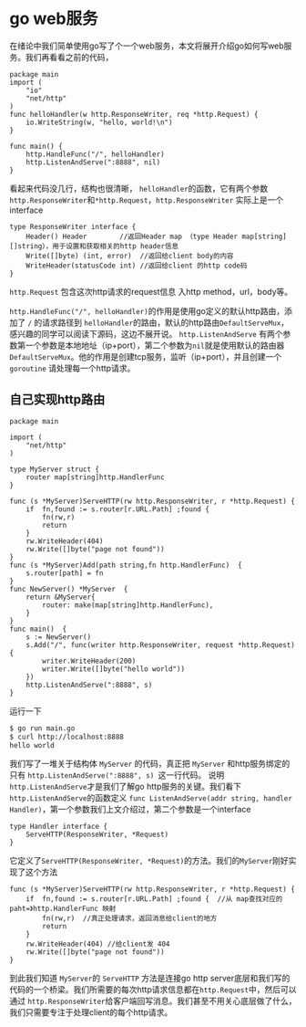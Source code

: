 # go web服务
在绪论中我们简单使用go写了个一个web服务，本文将展开介绍go如何写web服务。我们再看看之前的代码，
```
package main
import (
    "io"
    "net/http"
)
func helloHandler(w http.ResponseWriter, req *http.Request) {
    io.WriteString(w, "hello, world!\n")
}

func main() {
    http.HandleFunc("/", helloHandler)
    http.ListenAndServe(":8888", nil)
}
```
看起来代码没几行，结构也很清晰， `helloHandler`的函数，它有两个参数`http.ResponseWriter`和`*http.Request`，`http.ResponseWriter` 实际上是一个interface
```golang
type ResponseWriter interface {
	Header() Header        //返回Header map （type Header map[string][]string），用于设置和获取相关的http header信息
	Write([]byte) (int, error)  //返回给client body的内容
	WriteHeader(statusCode int) //返回给client 的http code码
}
```
`http.Request` 包含这次http请求的request信息 入http method，url，body等。

`http.HandleFunc("/", helloHandler)`的作用是使用go定义的默认http路由，添加了 `/` 的请求路径到  `helloHandler`的路由，默认的http路由`DefaultServeMux`，感兴趣的同学可以阅读下源码，这边不展开说。
`http.ListenAndServe` 有两个参数第一个参数是本地地址（ip+port），第二个参数为`nil`就是使用默认的路由器 `DefaultServeMux`。他的作用是创建tcp服务，监听（ip+port），并且创建一个`goroutine` 请处理每一个http请求。


## 自己实现http路由
```golang
package main

import (
	"net/http"
)

type MyServer struct {
	router map[string]http.HandlerFunc
}

func (s *MyServer)ServeHTTP(rw http.ResponseWriter, r *http.Request) {
	if  fn,found := s.router[r.URL.Path] ;found {
		fn(rw,r)
		return
	}
	rw.WriteHeader(404)
	rw.Write([]byte("page not found"))
}
func (s *MyServer)Add(path string,fn http.HandlerFunc)  {
	s.router[path] = fn
}
func NewServer() *MyServer  {
	return &MyServer{
		router: make(map[string]http.HandlerFunc),
	}
}
func main()  {
	s := NewServer()
	s.Add("/", func(writer http.ResponseWriter, request *http.Request) {
		writer.WriteHeader(200)
		writer.Write([]byte("hello world"))
	})
	http.ListenAndServe(":8888", s)
}

```
运行一下
```bash
$ go run main.go
$ curl http://localhost:8888
hello world
```

我们写了一堆关于结构体 `MyServer` 的代码，真正把 `MyServer` 和http服务绑定的只有 `http.ListenAndServe(":8888", s) `这一行代码。
说明`http.ListenAndServe`才是我们了解go http服务的关键。我们看下`http.ListenAndServe`的函数定义
`func ListenAndServe(addr string, handler Handler)`，第一个参数我们上文介绍过，第二个参数是一个interface
```golang
type Handler interface {
	ServeHTTP(ResponseWriter, *Request)
}
```
它定义了`ServeHTTP(ResponseWriter, *Request)`的方法。我们的`MyServer`刚好实现了这个方法
```golang
func (s *MyServer)ServeHTTP(rw http.ResponseWriter, r *http.Request) {
	if  fn,found := s.router[r.URL.Path] ;found {  //从 map查找对应的 paht=》http.HandlerFunc 映射
		fn(rw,r)  //真正处理请求，返回消息给client的地方
		return
	}
	rw.WriteHeader(404) //给client发 404
	rw.Write([]byte("page not found"))
}
```
到此我们知道 `MyServer`的 `ServeHTTP` 方法是连接go http server底层和我们写的代码的一个桥梁。我们所需要的每次http请求信息都在`http.Request`中，然后可以通过 `http.ResponseWriter`给客户端回写消息。我们甚至不用关心底层做了什么，我们只需要专注于处理client的每个http请求。